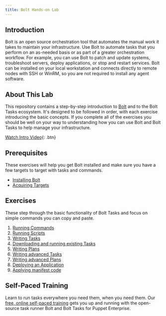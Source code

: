 ```yaml
---
title: Bolt Hands-on Lab
---
```


## Introduction

Bolt is an open source orchestration tool that automates the manual work it takes to maintain your infrastructure. Use Bolt to automate tasks that you perform on an as-needed basis or as part of a greater orchestration workflow. For example, you can use Bolt to patch and update systems, troubleshoot servers, deploy applications, or stop and restart services. Bolt can be installed on your local workstation and connects directly to remote nodes with SSH or WinRM, so you are not required to install any agent software.

## About This Lab

This repository contains a step-by-step introduction to [Bolt](https://github.com/puppetlabs/bolt) and to the Bolt Tasks ecosystem. It's designed to be followed in order, with each exercise introducing the basic concepts. If you complete all of the exercises you should be well on your way to understanding how you can use Bolt and Bolt Tasks to help manage your infrastructure.

[Watch Intro Video](https://www.youtube.com/watch?v=9Z7nYlspUJw){: .btn}

## Prerequisites

These exercises will help you get Bolt installed and make sure you have a few targets to target with tasks and commands. 

- [Installing Bolt](lab/01-installing-bolt)
- [Acquiring Targets](lab/02-acquiring-targets)

## Exercises

These step through the basic functionality of Bolt Tasks and focus on simple commands you can copy and paste.

1. [Running Commands](lab/03-running-commands)
1. [Running Scripts](lab/04-running-scripts)
1. [Writing Tasks](lab/05-writing-tasks)
1. [Downloading and running existing Tasks](lab/06-downloading-and-running-existing-tasks)
1. [Writing Plans](lab/07-writing-plans)
1. [Writing advanced Tasks](lab/08-writing-advanced-tasks)
1. [Writing advanced Plans](lab/09-writing-advanced-plans)
1. [Deploying an Application](lab/10-deploying-an-application)
1. [Applying manifest code](lab/11-apply-manifest-code)

## Self-Paced Training

Learn to run tasks everywhere you need them, when you need them. Our [free, online self-paced training](https://learn.puppet.com/course/puppet-orchestration-bolt-and-tasks) gets you up and running with the open-source task runner Bolt and Bolt Tasks for Puppet Enterprise.
